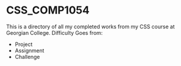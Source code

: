 # CSS_COMP1054

This is a directory of all my completed works from my CSS course at Georgian College.
Difficulty Goes from:
- Project
- Assignment
- Challenge


